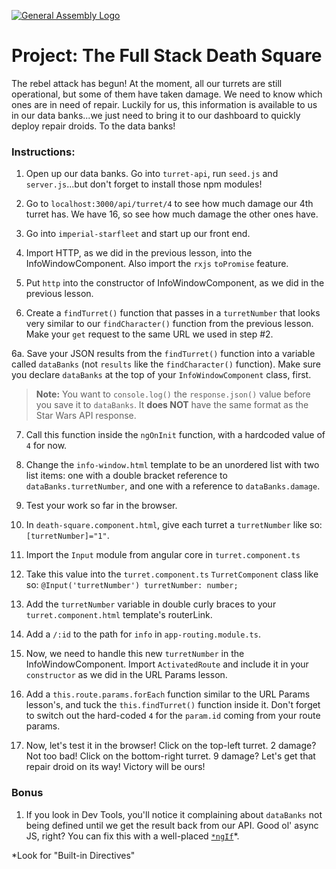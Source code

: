 [![General Assembly Logo](https://camo.githubusercontent.com/1a91b05b8f4d44b5bbfb83abac2b0996d8e26c92/687474703a2f2f692e696d6775722e636f6d2f6b6538555354712e706e67)](https://generalassemb.ly/education/web-development-immersive)

<!--11:01 WDI4 -->

<!--This is definitely a pair programming activity -->
<!-- Make sure you demo the fully working info window before devs start coding -->

# Project: The **Full Stack** Death Square

The rebel attack has begun!  At the moment, all our turrets are still operational, but some of them have taken damage.  We need to know which ones are in need of repair.  Luckily for us, this information is available to us in our data banks...we just need to bring it to our dashboard to quickly deploy repair droids.  To the data banks!

### Instructions:

1. Open up our data banks.  Go into `turret-api`, run `seed.js` and `server.js`...but don't forget to install those npm modules!

2. Go to `localhost:3000/api/turret/4` to see how much damage our 4th turret has.  We have 16, so see how much damage the other ones have.

3. Go into `imperial-starfleet` and start up our front end.

4. Import HTTP, as we did in the previous lesson, into the InfoWindowComponent.  Also import the `rxjs` `toPromise` feature.

5. Put `http` into the constructor of InfoWindowComponent, as we did in the previous lesson.

6. Create a `findTurret()` function that passes in a `turretNumber` that looks very similar to our `findCharacter()` function from the previous lesson.  Make your `get` request to the same URL we used in step #2.

6a. Save your JSON results from the `findTurret()` function into a variable called `dataBanks` (not `results` like the `findCharacter()` function). Make sure you declare `dataBanks` at the top of your `InfoWindowComponent` class, first.

>**Note:** You want to `console.log()` the `response.json()` value before you save it to `dataBanks`.  It **does NOT** have the same format as the Star Wars API response.

7. Call this function inside the `ngOnInit` function, with a hardcoded value of `4` for now.

8. Change the `info-window.html` template to be an unordered list with two list items: one with a double bracket reference to `dataBanks.turretNumber`, and one with a reference to `dataBanks.damage`.

9. Test your work so far in the browser.

10. In `death-square.component.html`, give each turret a `turretNumber` like so: `[turretNumber]="1"`.

11. Import the `Input` module from angular core in `turret.component.ts`

12. Take this value into the `turret.component.ts` `TurretComponent` class like so: `@Input('turretNumber') turretNumber: number;`

13.  Add the `turretNumber` variable in double curly braces to your `turret.component.html` template's routerLink.

14. Add a `/:id` to the path for `info` in `app-routing.module.ts`.

15. Now, we need to handle this new `turretNumber` in the InfoWindowComponent.  Import `ActivatedRoute` and include it in your `constructor` as we did in the URL Params lesson.

16. Add a `this.route.params.forEach` function similar to the URL Params lesson's, and tuck the `this.findTurret()` function inside it.  Don't forget to switch out the hard-coded `4` for the `param.id` coming from your route params.

17.  Now, let's test it in the browser!  Click on the top-left turret.  2 damage?  Not too bad!  Click on the bottom-right turret.  9 damage?  Let's get that repair droid on its way!  Victory will be ours!

### Bonus

1. If you look in Dev Tools, you'll notice it complaining about `dataBanks` not being defined until we get the result back from our API.  Good ol' async JS, right?  You can fix this with a well-placed [`*ngIf`](https://angular.io/guide/cheatsheet)\*.

\*Look for "Built-in Directives"

<!--11:15 turning over to devs -->
<!--WDI4 @1225, some folks only through step 5, some folks done with bonus, too -->
<!--30 more minutes after lunch, then called it quits -->
